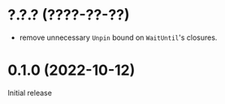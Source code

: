 # ?.?.? (????-??-??)

- remove unnecessary `Unpin` bound on `WaitUntil`'s closures. 

# 0.1.0 (2022-10-12)

Initial release
